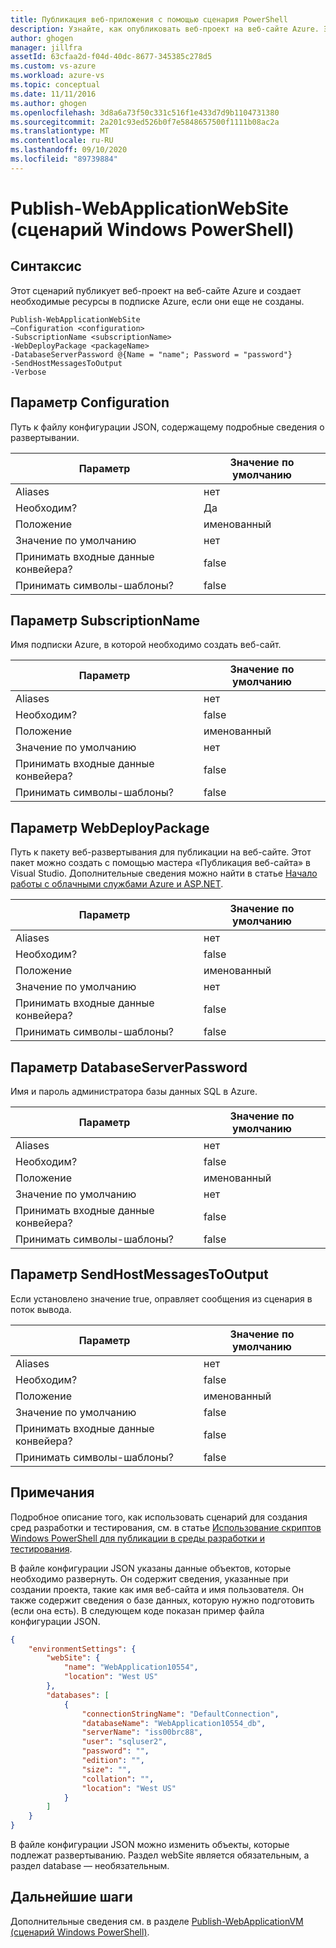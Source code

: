 ```yaml
---
title: Публикация веб-приложения с помощью сценария PowerShell
description: Узнайте, как опубликовать веб-проект на веб-сайте Azure. Этот сценарий создает необходимые ресурсы в подписке Azure, если они еще не созданы.
author: ghogen
manager: jillfra
assetId: 63cfaa2d-f04d-40dc-8677-345385c278d5
ms.custom: vs-azure
ms.workload: azure-vs
ms.topic: conceptual
ms.date: 11/11/2016
ms.author: ghogen
ms.openlocfilehash: 3d8a6a73f50c331c516f1e433d7d9b1104731380
ms.sourcegitcommit: 2a201c93ed526b0f7e5848657500f1111b08ac2a
ms.translationtype: MT
ms.contentlocale: ru-RU
ms.lasthandoff: 09/10/2020
ms.locfileid: "89739884"
---
```

# <a name="publish-webapplicationwebsite-windows-powershell-script"></a>Publish-WebApplicationWebSite (сценарий Windows PowerShell)
## <a name="syntax"></a>Синтаксис
Этот сценарий публикует веб-проект на веб-сайте Azure и создает необходимые ресурсы в подписке Azure, если они еще не созданы.

```
Publish-WebApplicationWebSite
–Configuration <configuration>
-SubscriptionName <subscriptionName>
-WebDeployPackage <packageName>
-DatabaseServerPassword @{Name = "name"; Password = "password"}
-SendHostMessagesToOutput
-Verbose
```

## <a name="configuration"></a>Параметр Configuration
Путь к файлу конфигурации JSON, содержащему подробные сведения о развертывании.

| Параметр | Значение по умолчанию |
| --- | --- |
| Aliases |нет |
| Необходим? |Да |
| Положение |именованный |
| Значение по умолчанию |нет |
| Принимать входные данные конвейера? |false |
| Принимать символы-шаблоны? |false |

## <a name="subscriptionname"></a>Параметр SubscriptionName
Имя подписки Azure, в которой необходимо создать веб-сайт.

| Параметр | Значение по умолчанию |
| --- | --- |
| Aliases |нет |
| Необходим? |false |
| Положение |именованный |
| Значение по умолчанию |нет |
| Принимать входные данные конвейера? |false |
| Принимать символы-шаблоны? |false |

## <a name="webdeploypackage"></a>Параметр WebDeployPackage
Путь к пакету веб-развертывания для публикации на веб-сайте. Этот пакет можно создать с помощью мастера «Публикация веб-сайта» в Visual Studio. Дополнительные сведения можно найти в статье [Начало работы с облачными службами Azure и ASP.NET](vs-azure-tools-publish-webapplicationwebsite-windows-powershell-script.md).

| Параметр | Значение по умолчанию |
| --- | --- |
| Aliases |нет |
| Необходим? |false |
| Положение |именованный |
| Значение по умолчанию |нет |
| Принимать входные данные конвейера? |false |
| Принимать символы-шаблоны? |false |

## <a name="databaseserverpassword"></a>Параметр DatabaseServerPassword
Имя и пароль администратора базы данных SQL в Azure.

| Параметр | Значение по умолчанию |
| --- | --- |
| Aliases |нет |
| Необходим? |false |
| Положение |именованный |
| Значение по умолчанию |нет |
| Принимать входные данные конвейера? |false |
| Принимать символы-шаблоны? |false |

## <a name="sendhostmessagestooutput"></a>Параметр SendHostMessagesToOutput
Если установлено значение true, оправляет сообщения из сценария в поток вывода.

| Параметр | Значение по умолчанию |
| --- | --- |
| Aliases |нет |
| Необходим? |false |
| Положение |именованный |
| Значение по умолчанию |false |
| Принимать входные данные конвейера? |false |
| Принимать символы-шаблоны? |false |

## <a name="remarks"></a>Примечания
Подробное описание того, как использовать сценарий для создания сред разработки и тестирования, см. в статье [Использование скриптов Windows PowerShell для публикации в среды разработки и тестирования](vs-azure-tools-publishing-using-powershell-scripts.md).

В файле конфигурации JSON указаны данные объектов, которые необходимо развернуть. Он содержит сведения, указанные при создании проекта, такие как имя веб-сайта и имя пользователя. Он также содержит сведения о базе данных, которую нужно подготовить (если она есть). В следующем коде показан пример файла конфигурации JSON.

```json
{
    "environmentSettings": {
        "webSite": {
            "name": "WebApplication10554",
            "location": "West US"
        },
        "databases": [
            {
                "connectionStringName": "DefaultConnection",
                "databaseName": "WebApplication10554_db",
                "serverName": "iss00brc88",
                "user": "sqluser2",
                "password": "",
                "edition": "",
                "size": "",
                "collation": "",
                "location": "West US"
            }
        ]
    }
}
```

В файле конфигурации JSON можно изменить объекты, которые подлежат развертыванию. Раздел webSite является обязательным, а раздел database — необязательным.

## <a name="next-steps"></a>Дальнейшие шаги
Дополнительные сведения см. в разделе [Publish-WebApplicationVM (сценарий Windows PowerShell)](vs-azure-tools-publish-webapplicationvm.md).
